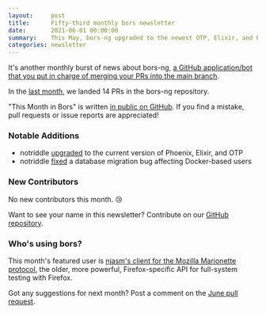 ```yaml
---
layout:     post
title:      Fifty-third monthly bors newsletter
date:       2021-06-01 00:00:00
summary:    This May, bors-ng upgraded to the newest OTP, Elixir, and Phoenix version
categories: newsletter
---
```


It's another monthly burst of news about bors-ng, [a GitHub application/bot that you put in charge of merging your PRs into the main branch](https://www.fluvio.io/blog/2021/05/bors-confident-merges/).

In the [last month](https://github.com/bors-ng/bors-ng/pulls?q=is%3Apr+is%3Amerged+closed%3A2021-05-01..2021-05-31),
we landed 14 PRs in the bors-ng repository.

"This Month in Bors" is written [in public on GitHub][GitHub for TMiB].
If you find a mistake, pull requests or issue reports are appreciated!

[GitHub for TMiB]: https://github.com/bors-ng/bors-ng.github.io


### Notable Additions

* notriddle [upgraded](https://github.com/bors-ng/bors-ng/pull/1185) to the current version of Phoenix, Elixir, and OTP
* notriddle [fixed](https://github.com/bors-ng/bors-ng/pull/1253) a database migration bug affecting Docker-based users


### New Contributors

No new contributors this month. 😢

Want to see your name in this newsletter? Contribute on our [GitHub repository](https://github.com/bors-ng/bors-ng).


### Who's using bors?

This month's featured user is [njasm's client for the Mozilla Marionette protocol](https://github.com/njasm/marionette_client), the older, more powerful, Firefox-specific API for full-system testing with Firefox.

Got any suggestions for next month?
Post a comment on the [June pull request](https://github.com/bors-ng/bors-ng.github.io/pull/142).

